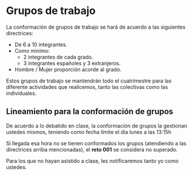 # Grupos de trabajo

La conformación de grupos de trabajo se hará de acuerdo a las siguientes directrices:

- De 6 a 10 integrantes.
- Como minimo:
    - 2 integrantes de cada grado.
    - 3 integrantes españoles y 3 extranjeros.
- Hombre / Mujer proporción acorde al grado.

Estos grupos de trabajo se mantendrán todo el cuatrimestre para las diferente actividades que realicemos, tanto las colectivas como las individuales.

## Lineamiento para la conformación de grupos

De acuerdo a lo debatido en clase, la conformación de grupos la gestionan ustedes mismos, teniendo como fecha límite el día lunes a las 13:15h

Si llegada esa hora no se tienen conformados los grupos (atendiendo a las directrices arriba mencionadas), el **reto 001** se considera no superado. 

Para los que no hayan asistido a clase, les notificaremos tanto yo como ustedes.